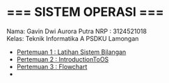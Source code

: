 # === SISTEM OPERASI ===
Nama: Gavin Dwi Aurora Putra
NRP : 3124521018  
Kelas: Teknik Informatika A PSDKU Lamongan  

- [Pertemuan 1 : Latihan Sistem Bilangan](SistemBilangan.md)
- [Pertemuan 2 : IntroductionToOS](IntroductionToOS.md)
- [Pertemuan 3 : Flowchart](Computer.jpg)
- 
